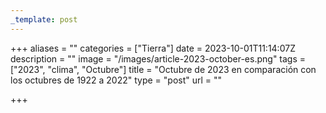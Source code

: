 ```yaml
---
_template: post
---
```





+++
aliases = ""
categories = ["Tierra"]
date = 2023-10-01T11:14:07Z
description = ""
image = "/images/article-2023-october-es.png"
tags = ["2023", "clima", "Octubre"]
title = "Octubre de 2023 en comparación con los octubres de 1922 a 2022"
type = "post"
url = ""

+++
